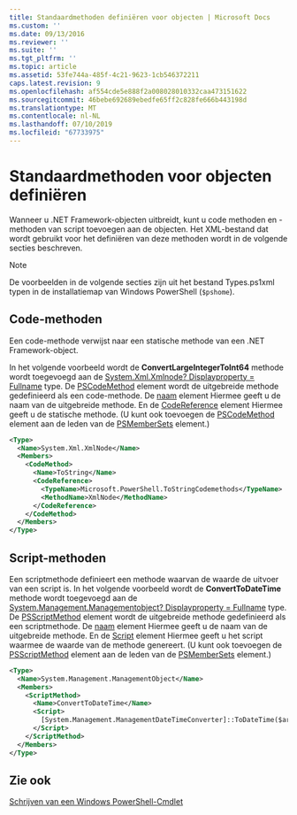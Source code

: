 ```yaml
---
title: Standaardmethoden definiëren voor objecten | Microsoft Docs
ms.custom: ''
ms.date: 09/13/2016
ms.reviewer: ''
ms.suite: ''
ms.tgt_pltfrm: ''
ms.topic: article
ms.assetid: 53fe744a-485f-4c21-9623-1cb546372211
caps.latest.revision: 9
ms.openlocfilehash: af554cde5e888f2a008028010332caa473151622
ms.sourcegitcommit: 46bebe692689ebedfe65ff2c828fe666b443198d
ms.translationtype: MT
ms.contentlocale: nl-NL
ms.lasthandoff: 07/10/2019
ms.locfileid: "67733975"
---
```

# <a name="defining-default-methods-for-objects"></a>Standaardmethoden voor objecten definiëren

Wanneer u .NET Framework-objecten uitbreidt, kunt u code methoden en -methoden van script toevoegen aan de objecten. Het XML-bestand dat wordt gebruikt voor het definiëren van deze methoden wordt in de volgende secties beschreven.

> [!NOTE]
> De voorbeelden in de volgende secties zijn uit het bestand Types.ps1xml typen in de installatiemap van Windows PowerShell (`$pshome`).

## <a name="code-methods"></a>Code-methoden

Een code-methode verwijst naar een statische methode van een .NET Framework-object.

In het volgende voorbeeld wordt de **ConvertLargeIntegerToInt64** methode wordt toegevoegd aan de [System.Xml.Xmlnode? Displayproperty = Fullname](/dotnet/api/System.Xml.XmlNode) type. De [PSCodeMethod](/dotnet/api/system.management.automation.pscodemethod) element wordt de uitgebreide methode gedefinieerd als een code-methode. De [naam](/dotnet/api/system.management.automation.psmemberinfo.name?view=pscore-6.2.0#System_Management_Automation_PSMemberInfo_Name) element Hiermee geeft u de naam van de uitgebreide methode. En de [CodeReference](/dotnet/api/system.management.automation.pscodemethod.codereference?view=pscore-6.2.0#System_Management_Automation_PSCodeMethod_CodeReference) element Hiermee geeft u de statische methode. (U kunt ook toevoegen de [PSCodeMethod](/dotnet/api/system.management.automation.pscodemethod) element aan de leden van de [PSMemberSets](/dotnet/api/system.management.automation.psmemberset?view=pscore-6.2.0) element.)

```xml
<Type>
  <Name>System.Xml.XmlNode</Name>
  <Members>
    <CodeMethod>
      <Name>ToString</Name>
      <CodeReference>
        <TypeName>Microsoft.PowerShell.ToStringCodemethods</TypeName>
        <MethodName>XmlNode</MethodName>
      </CodeReference>
    </CodeMethod>
  </Members>
</Type>
```

## <a name="script-methods"></a>Script-methoden

Een scriptmethode definieert een methode waarvan de waarde de uitvoer van een script is. In het volgende voorbeeld wordt de **ConvertToDateTime** methode wordt toegevoegd aan de [System.Management.Managementobject? Displayproperty = Fullname](/dotnet/api/System.Management.ManagementObject) type. De [PSScriptMethod](/dotnet/api/system.management.automation.psscriptmethod?view=pscore-6.2.0) element wordt de uitgebreide methode gedefinieerd als een scriptmethode. De [naam](/dotnet/api/system.management.automation.psmemberinfo.name?view=pscore-6.2.0#System_Management_Automation_PSMemberInfo_Name) element Hiermee geeft u de naam van de uitgebreide methode. En de [Script](/dotnet/api/system.management.automation.psscriptmethod.script?view=pscore-6.2.0#System_Management_Automation_PSScriptMethod_Script) element Hiermee geeft u het script waarmee de waarde van de methode genereert. (U kunt ook toevoegen de [PSScriptMethod](/dotnet/api/system.management.automation.psscriptmethod?view=pscore-6.2.0) element aan de leden van de [PSMemberSets](/dotnet/api/system.management.automation.psmemberset?view=pscore-6.2.0) element.)

```xml
<Type>
  <Name>System.Management.ManagementObject</Name>
  <Members>
    <ScriptMethod>
      <Name>ConvertToDateTime</Name>
      <Script>
        [System.Management.ManagementDateTimeConverter]::ToDateTime($args[0])
      </Script>
    </ScriptMethod>
  </Members>
</Type>
```

## <a name="see-also"></a>Zie ook

[Schrijven van een Windows PowerShell-Cmdlet](./writing-a-windows-powershell-cmdlet.md)
